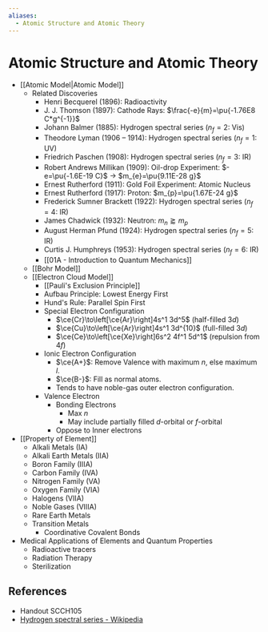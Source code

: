 ```yaml
---
aliases:
  - Atomic Structure and Atomic Theory
---
```


# Atomic Structure and Atomic Theory

- [[Atomic Model|Atomic Model]]
  - Related Discoveries
    - Henri Becquerel (1896): Radioactivity
    - J. J. Thomson (1897): Cathode Rays: $\frac{-e}{m}=\pu{-1.76E8 C*g^{-1}}$
    - Johann Balmer (1885): Hydrogen spectral series ($n_f=2$: Vis)
    - Theodore Lyman (1906 – 1914): Hydrogen spectral series ($n_f=1$: UV)
    - Friedrich Paschen (1908): Hydrogen spectral series ($n_f=3$: IR)
    - Robert Andrews Millikan (1909): Oil-drop Experiment: $-e=\pu{-1.6E-19 C}$ → $m_{e}=\pu{9.11E-28 g}$
    - Ernest Rutherford (1911): Gold Foil Experiment: Atomic Nucleus
    - Ernest Rutherford (1917): Proton: $m_{p}=\pu{1.67E-24 g}$
    - Frederick Sumner Brackett (1922): Hydrogen spectral series ($n_f=4$: IR)
    - James Chadwick (1932): Neutron: $m_n\gtrapprox m_p$
    - August Herman Pfund (1924): Hydrogen spectral series ($n_f=5$: IR)
    - Curtis J. Humphreys (1953): Hydrogen spectral series ($n_f=6$: IR)
    - [[01A - Introduction to Quantum Mechanics]]
  - [[Bohr Model]]
  - [[Electron Cloud Model]]
    - [[Pauli's Exclusion Principle]]
    - Aufbau Principle: Lowest Energy First
    - Hund's Rule: Parallel Spin First
    - Special Electron Configuration
      - $\ce{Cr}\to\left[\ce{Ar}\right]4s^1 3d^5$ (half-filled $3d$)
      - $\ce{Cu}\to\left[\ce{Ar}\right]4s^1 3d^{10}$ (full-filled $3d$)
      - $\ce{Ce}\to\left[\ce{Xe}\right]6s^2 4f^1 5d^1$ (repulsion from $4f$)
    - Ionic Electron Configuration
      - $\ce{A+}$: Remove Valence with maximum $n$, else maximum $l$.
      - $\ce{B-}$: Fill as normal atoms.
      - Tends to have noble-gas outer electron configuration.
    - Valence Electron
      - Bonding Electrons
        - Max $n$
        - May include partially filled $d$-orbital or $f$-orbital
      - Oppose to Inner electrons
- [[Property of Element]]
  - Alkali Metals (IA)
  - Alkali Earth Metals (IIA)
  - Boron Family (IIIA)
  - Carbon Family (IVA)
  - Nitrogen Family (VA)
  - Oxygen Family (VIA)
  - Halogens (VIIA)
  - Noble Gases (VIIIA)
  - Rare Earth Metals
  - Transition Metals
    - Coordinative Covalent Bonds
- Medical Applications of Elements and Quantum Properties
  - Radioactive tracers
  - Radiation Therapy
  - Sterilization

## References

- Handout SCCH105
- [Hydrogen spectral series - Wikipedia](https://en.wikipedia.org/wiki/Hydrogen_spectral_series)
